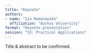 ```yaml
---
title: "Keynote"
authors:
- name: "Iza Romanowska"
  affiliation: "Aarhus University"
format: "Keynote presentation"
session: "S3: Practical Applications"
---
```


Title & abstract to be confirmed.
